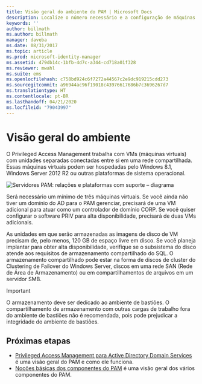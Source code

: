 ```yaml
---
title: Visão geral do ambiente do PAM | Microsoft Docs
description: Localize o número necessário e a configuração de máquinas virtuais para implantar o Privileged Access Management com êxito
keywords: ''
author: billmath
ms.author: billmath
manager: daveba
ms.date: 08/31/2017
ms.topic: article
ms.prod: microsoft-identity-manager
ms.assetid: 479db14c-1bfb-4d7c-a344-cd718a01f328
ms.reviewer: mwahl
ms.suite: ems
ms.openlocfilehash: c758bd924c6f7272a44567c2e9dc919215cdd273
ms.sourcegitcommit: a96944ac96f19018c43976617686b7c3696267d7
ms.translationtype: HT
ms.contentlocale: pt-BR
ms.lasthandoff: 04/21/2020
ms.locfileid: "79043997"
---
```

# <a name="environment-overview"></a>Visão geral do ambiente

O Privileged Access Management trabalha com VMs (máquinas virtuais) com unidades separadas conectadas entre si em uma rede compartilhada. Essas máquinas virtuais podem ser hospedadas pelo Windows 8.1, Windows Server 2012 R2 ou outras plataformas de sistema operacional.

![Servidores PAM: relações e plataformas com suporte – diagrama](media/pam-test-lab-architecture.png)

Será necessário um mínimo de três máquinas virtuais.  Se você ainda não tiver um domínio do AD para o PAM gerenciar, precisará de uma VM adicional para atuar como um controlador de domínio CORP.  Se você quiser configurar o software PRIV para alta disponibilidade, precisará de duas VMs adicionais.

As unidades em que serão armazenadas as imagens de disco de VM precisam de, pelo menos, 120 GB de espaço livre em disco.  Se você planeja implantar para obter alta disponibilidade, verifique se o subsistema do disco atende aos requisitos de armazenamento compartilhado do SQL.  O armazenamento compartilhado pode estar na forma de discos de cluster do Clustering de Failover do Windows Server, discos em uma rede SAN (Rede de Área de Armazenamento) ou em compartilhamentos de arquivos em um servidor SMB.

> [!IMPORTANT]
> O armazenamento deve ser dedicado ao ambiente de bastiões. O compartilhamento de armazenamento com outras cargas de trabalho fora do ambiente de bastiões não é recomendada, pois pode prejudicar a integridade do ambiente de bastiões.

## <a name="next-steps"></a>Próximas etapas

- [Privileged Access Management para Active Directory Domain Services](privileged-identity-management-for-active-directory-domain-services.md) é uma visão geral do PAM e como ele funciona.
- [Noções básicas dos componentes do PAM](principles-of-operation.md) é uma visão geral dos vários componentes do PAM.
